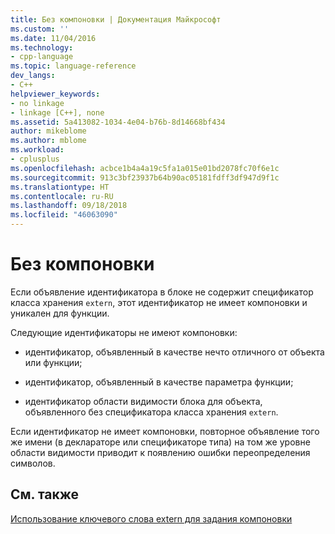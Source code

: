 ```yaml
---
title: Без компоновки | Документация Майкрософт
ms.custom: ''
ms.date: 11/04/2016
ms.technology:
- cpp-language
ms.topic: language-reference
dev_langs:
- C++
helpviewer_keywords:
- no linkage
- linkage [C++], none
ms.assetid: 5a413082-1034-4e04-b76b-8d14668bf434
author: mikeblome
ms.author: mblome
ms.workload:
- cplusplus
ms.openlocfilehash: acbce1b4a4a19c5fa1a015e01bd2078fc70f6e1c
ms.sourcegitcommit: 913c3bf23937b64b90ac05181fdff3df947d9f1c
ms.translationtype: HT
ms.contentlocale: ru-RU
ms.lasthandoff: 09/18/2018
ms.locfileid: "46063090"
---
```

# <a name="no-linkage"></a>Без компоновки

Если объявление идентификатора в блоке не содержит спецификатор класса хранения `extern`, этот идентификатор не имеет компоновки и уникален для функции.

Следующие идентификаторы не имеют компоновки:

- идентификатор, объявленный в качестве нечто отличного от объекта или функции;

- идентификатор, объявленный в качестве параметра функции;

- идентификатор области видимости блока для объекта, объявленного без спецификатора класса хранения `extern`.

Если идентификатор не имеет компоновки, повторное объявление того же имени (в деклараторе или спецификаторе типа) на том же уровне области видимости приводит к появлению ошибки переопределения символов.

## <a name="see-also"></a>См. также

[Использование ключевого слова extern для задания компоновки](../cpp/using-extern-to-specify-linkage.md)